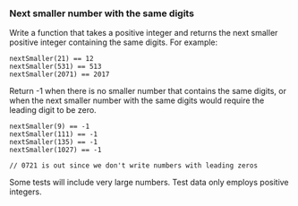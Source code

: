 ### Next smaller number with the same digits

Write a function that takes a positive integer and returns the next smaller positive integer containing the same digits. For example:

    nextSmaller(21) == 12
    nextSmaller(531) == 513
    nextSmaller(2071) == 2017

Return -1  when there is no smaller number that contains the same digits, or when the next smaller number with the same digits would require the leading digit to be zero.

    nextSmaller(9) == -1
    nextSmaller(111) == -1
    nextSmaller(135) == -1
    nextSmaller(1027) == -1 
    
    // 0721 is out since we don't write numbers with leading zeros

Some tests will include very large numbers.
Test data only employs positive integers.
